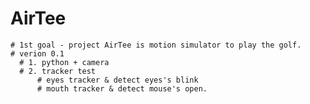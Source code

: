 # AirTee
    # 1st goal - project AirTee is motion simulator to play the golf.
    # verion 0.1
      # 1. python + camera
      # 2. tracker test
          # eyes tracker & detect eyes's blink
          # mouth tracker & detect mouse's open.
  
